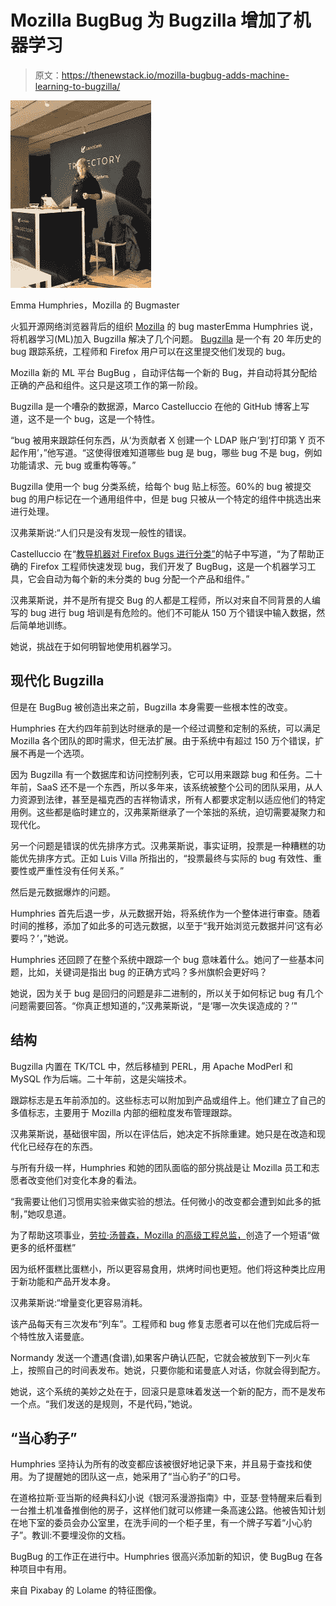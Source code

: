 # Mozilla BugBug 为 Bugzilla 增加了机器学习

> 原文：<https://thenewstack.io/mozilla-bugbug-adds-machine-learning-to-bugzilla/>

![](img/0bf90ff065db321369a6d77dab2f7a0a.png)

Emma Humphries，Mozilla 的 Bugmaster

火狐开源网络浏览器背后的组织 [Mozilla](https://www.mozilla.org/en-US/) 的 bug masterEmma Humphries 说，将机器学习(ML)加入 Bugzilla 解决了几个问题。 [Bugzilla](https://www.bugzilla.org/) 是一个有 20 年历史的 bug 跟踪系统，工程师和 Firefox 用户可以在这里提交他们发现的 bug。

Mozilla 新的 ML 平台 BugBug ，自动评估每一个新的 Bug，并自动将其分配给正确的产品和组件。这只是这项工作的第一阶段。

Bugzilla 是一个嘈杂的数据源，Marco Castelluccio 在他的 GitHub 博客上写道，这不是一个 bug，这是一个特性。

“bug 被用来跟踪任何东西，从‘为贡献者 X 创建一个 LDAP 账户’到‘打印第 Y 页不起作用’，”他写道。“这使得很难知道哪些 bug 是 bug，哪些 bug 不是 bug，例如功能请求、元 bug 或重构等等。”

Bugzilla 使用一个 bug 分类系统，给每个 bug 贴上标签。60%的 bug 被提交 bug 的用户标记在一个通用组件中，但是 bug 只被从一个特定的组件中挑选出来进行处理。

汉弗莱斯说:“人们只是没有发现一般性的错误。

Castelluccio 在“[教导机器对 Firefox Bugs 进行分类”](https://hacks.mozilla.org/2019/04/teaching-machines-to-triage-firefox-bugs/)的帖子中写道，“为了帮助正确的 Firefox 工程师快速发现 bug，我们开发了 BugBug，这是一个机器学习工具，它会自动为每个新的未分类的 bug 分配一个产品和组件。”

汉弗莱斯说，并不是所有提交 Bug 的人都是工程师，所以对来自不同背景的人编写的 bug 进行 bug 培训是有危险的。他们不可能从 150 万个错误中输入数据，然后简单地训练。

她说，挑战在于如何明智地使用机器学习。

## 现代化 Bugzilla

但是在 BugBug 被创造出来之前，Bugzilla 本身需要一些根本性的改变。

Humphries 在大约四年前到达时继承的是一个经过调整和定制的系统，可以满足 Mozilla 各个团队的即时需求，但无法扩展。由于系统中有超过 150 万个错误，扩展不再是一个选项。

因为 Bugzilla 有一个数据库和访问控制列表，它可以用来跟踪 bug 和任务。二十年前，SaaS 还不是一个东西，所以多年来，该系统被整个公司的团队采用，从人力资源到法律，甚至是福克西的吉祥物请求，所有人都要求定制以适应他们的特定用例。这些都是临时建立的，汉弗莱斯继承了一个笨拙的系统，迫切需要凝聚力和现代化。

另一个问题是错误的优先排序方式。汉弗莱斯说，事实证明，投票是一种糟糕的功能优先排序方式。正如 Luis Villa 所指出的，“投票最终与实际的 bug 有效性、重要性或严重性没有任何关系。”

然后是元数据爆炸的问题。

Humphries 首先后退一步，从元数据开始，将系统作为一个整体进行审查。随着时间的推移，添加了如此多的可选元数据，以至于“我开始浏览元数据并问‘这有必要吗？’，”她说。

Humphries 还回顾了在整个系统中跟踪一个 bug 意味着什么。她问了一些基本问题，比如，关键词是指出 bug 的正确方式吗？多州旗帜会更好吗？

她说，因为关于 bug 是回归的问题是非二进制的，所以关于如何标记 bug 有几个问题需要回答。“你真正想知道的，”汉弗莱斯说，“是‘哪一次失误造成的？’"

## 结构

Bugzilla 内置在 TK/TCL 中，然后移植到 PERL，用 Apache ModPerl 和 MySQL 作为后端。二十年前，这是尖端技术。

跟踪标志是五年前添加的。这些标志可以附加到产品或组件上。他们建立了自己的多值标志，主要用于 Mozilla 内部的细粒度发布管理跟踪。

汉弗莱斯说，基础很牢固，所以在评估后，她决定不拆除重建。她只是在改造和现代化已经存在的东西。

与所有升级一样，Humphries 和她的团队面临的部分挑战是让 Mozilla 员工和志愿者改变他们对变化本身的看法。

“我需要让他们习惯用实验来做实验的想法。任何微小的改变都会遭到如此多的抵制，”她叹息道。

为了帮助这项事业，[劳拉·汤普森，Mozilla 的高级工程总监，](https://www.linkedin.com/in/laurathomson/)创造了一个短语“做更多的纸杯蛋糕”

因为纸杯蛋糕比蛋糕小，所以更容易食用，烘烤时间也更短。他们将这种类比应用于新功能和产品开发本身。

汉弗莱斯说:“增量变化更容易消耗。

该产品每天有三次发布“列车”。工程师和 bug 修复志愿者可以在他们完成后将一个特性放入诺曼底。

Normandy 发送一个遭遇(食谱),如果客户确认匹配，它就会被放到下一列火车上，按照自己的时间表发布。她说，只要你能和诺曼底人对话，你就会得到配方。

她说，这个系统的美妙之处在于，回滚只是意味着发送一个新的配方，而不是发布一个点。“我们发送的是规则，不是代码，”她说。

## “当心豹子”

Humphries 坚持认为所有的改变都应该被很好地记录下来，并且易于查找和使用。为了提醒她的团队这一点，她采用了“当心豹子”的口号。

在道格拉斯·亚当斯的经典科幻小说《银河系漫游指南》中，亚瑟·登特醒来后看到一台推土机准备推倒他的房子，这样他们就可以修建一条高速公路。他被告知计划在地下室的委员会办公室里，在洗手间的一个柜子里，有一个牌子写着“小心豹子”。教训:不要埋没你的文档。

BugBug 的工作正在进行中。Humphries 很高兴添加新的知识，使 BugBug 在各种项目中有用。

来自 Pixabay 的 Lolame 的特征图像。

<svg xmlns:xlink="http://www.w3.org/1999/xlink" viewBox="0 0 68 31" version="1.1"><title>Group</title> <desc>Created with Sketch.</desc></svg>